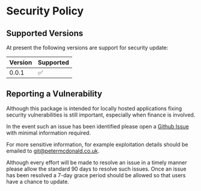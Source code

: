 # Security Policy

## Supported Versions

At present the following versions are support for security update:

| Version | Supported          |
| ------- | ------------------ |
| 0.0.1   | :white_check_mark: |

## Reporting a Vulnerability

Although this package is intended for locally hosted applications fixing
security vulnerabilities is still important, especially when finance is
involved.

In the event such an issue has been identified please open a
[Github Issue](https://github.com/petermcd/monzo-api/issues) with minimal
information required.

For more sensitive information, for example exploitation details should be
emailed to git@petermcdonald.co.uk.

Although every effort will be made to resolve an issue in a timely manner
please allow the standard 90 days to resolve such issues. Once an issue
has been resolved a 7-day grace period should be allowed so that
users have a chance to update.
